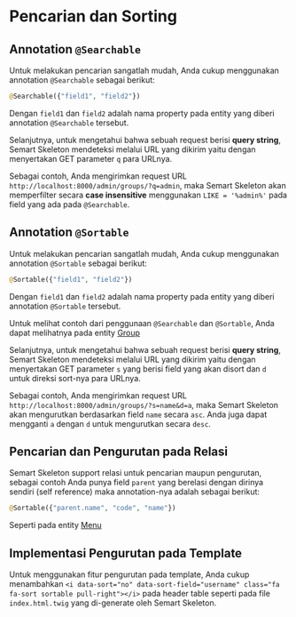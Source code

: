 # Pencarian dan Sorting

## Annotation `@Searchable`

Untuk melakukan pencarian sangatlah mudah, Anda cukup menggunakan annotation `@Searchable` sebagai berikut:

```php
@Searchable({"field1", "field2"})
```

Dengan `field1` dan `field2` adalah nama property pada entity yang diberi annotation `@Searchable` tersebut.


Selanjutnya, untuk mengetahui bahwa sebuah request berisi **query string**, Semart Skeleton mendeteksi melalui URL yang dikirim yaitu dengan menyertakan GET parameter `q` para URLnya.


Sebagai contoh, Anda mengirimkan request URL `http://localhost:8000/admin/groups/?q=admin`, maka Semart Skeleton akan memperfilter secara **case insensitive** menggunakan `LIKE = '%admin%'` pada field yang ada pada `@Searchable`. 

## Annotation `@Sortable`

Untuk melakukan pencarian sangatlah mudah, Anda cukup menggunakan annotation `@Sortable` sebagai berikut:

```php
@Sortable({"field1", "field2"})
```

Dengan `field1` dan `field2` adalah nama property pada entity yang diberi annotation `@Sortable` tersebut.

Untuk melihat contoh dari penggunaan `@Searchable` dan `@Sortable`, Anda dapat melihatnya pada entity [Group](../src/Entity/Group.php)


Selanjutnya, untuk mengetahui bahwa sebuah request berisi **query string**, Semart Skeleton mendeteksi melalui URL yang dikirim yaitu dengan menyertakan GET parameter `s` yang berisi field yang akan disort dan `d` untuk direksi sort-nya para URLnya.


Sebagai contoh, Anda mengirimkan request URL `http://localhost:8000/admin/groups/?s=name&d=a`, maka Semart Skeleton akan mengurutkan berdasarkan field `name` secara `asc`. Anda juga dapat mengganti `a` dengan `d` untuk mengurutkan secara `desc`.


## Pencarian dan Pengurutan pada Relasi

Semart Skeleton support relasi untuk pencarian maupun pengurutan, sebagai contoh Anda punya field `parent` yang berelasi dengan dirinya sendiri (self reference) maka annotation-nya adalah sebagai berikut:

```php
@Sortable({"parent.name", "code", "name"})
```

Seperti pada entity [Menu](../src/Entity/Menu.php)


## Implementasi Pengurutan pada Template

Untuk menggunakan fitur pengurutan pada template, Anda cukup menambahkan `<i data-sort="no" data-sort-field="username" class="fa fa-sort sortable pull-right"></i>` pada header table seperti pada file `index.html.twig` yang di-generate oleh Semart Skeleton.
